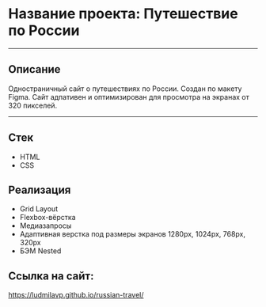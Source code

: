 # Название проекта: Путешествие по России 
---

## Описание
Одностраничный сайт о путешествиях по России. Создан по макету Figma. Сайт адпативен и оптимизирован для просмотра на экранах от 320 пикселей.

---

## Стек

- HTML
- CSS

## Реализация

- Grid Layout
- Flexbox-вёрстка
- Медиазапросы
- Адаптивная верстка под размеры экранов 1280px, 1024px, 768px, 320px
- БЭМ Nested

## Ссылка на сайт:

https://ludmilavp.github.io/russian-travel/

